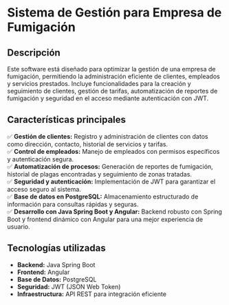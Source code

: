 # **Sistema de Gestión para Empresa de Fumigación**

## **Descripción**
Este software está diseñado para optimizar la gestión de una empresa de fumigación, permitiendo la administración eficiente de clientes, empleados y servicios prestados. Incluye funcionalidades para la creación y seguimiento de clientes, gestión de tarifas, automatización de reportes de fumigación y seguridad en el acceso mediante autenticación con JWT.

## **Características principales**
✅ **Gestión de clientes:** Registro y administración de clientes con datos como dirección, contacto, historial de servicios y tarifas.  
✅ **Control de empleados:** Manejo de empleados con permisos específicos y autenticación segura.  
✅ **Automatización de procesos:** Generación de reportes de fumigación, historial de plagas encontradas y seguimiento de zonas tratadas.  
✅ **Seguridad y autenticación:** Implementación de JWT para garantizar el acceso seguro al sistema.  
✅ **Base de datos en PostgreSQL:** Almacenamiento estructurado de información para consultas rápidas y seguras.  
✅ **Desarrollo con Java Spring Boot y Angular:** Backend robusto con Spring Boot y frontend dinámico con Angular para una mejor experiencia de usuario.  

## **Tecnologías utilizadas**
- **Backend:** Java Spring Boot  
- **Frontend:** Angular  
- **Base de Datos:** PostgreSQL  
- **Seguridad:** JWT (JSON Web Token)  
- **Infraestructura:** API REST para integración eficiente  


